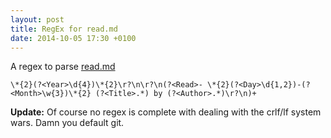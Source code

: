 ```yaml
---
layout: post
title: RegEx for read.md
date: 2014-10-05 17:30 +0100
---
```

A regex to parse [read.md](https://github.com/idiotandrobot/blog/blob/gh-pages/read.md)

`\*{2}(?<Year>\d{4})\*{2}\r?\n\r?\n(?<Read>- \*{2}(?<Day>\d{1,2})-(?<Month>\w{3})\*{2} (?<Title>.*) by (?<Author>.*)\r?\n)+`

**Update:** Of course no regex is complete with dealing with the crlf/lf system wars. Damn you default git.

